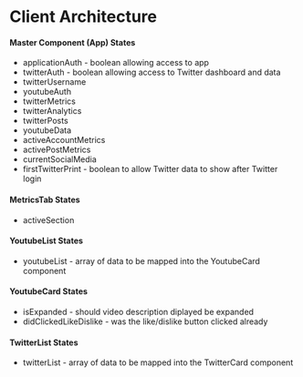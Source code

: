 # Client Architecture
#### Master Component (App) States
* applicationAuth - boolean allowing access to app
* twitterAuth - boolean allowing access to Twitter dashboard and data
* twitterUsername
* youtubeAuth
* twitterMetrics
* twitterAnalytics
* twitterPosts
* youtubeData
* activeAccountMetrics
* activePostMetrics
* currentSocialMedia
* firstTwitterPrint - boolean to allow Twitter data to show after Twitter login

#### MetricsTab States
* activeSection

#### YoutubeList States
* youtubeList - array of data to be mapped into the YoutubeCard component

#### YoutubeCard States
* isExpanded - should video description diplayed be expanded
* didClickedLikeDislike - was the like/dislike button clicked already

#### TwitterList States
* twitterList - array of data to be mapped into the TwitterCard component